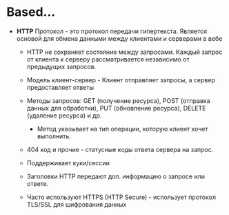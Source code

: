 # Based...

* **HTTP** Протокол - это протокол передачи гипертекста. Является основой для обмена данными между клиентами и серверами в вебе

    + HTTP не сохраняет состояние между запросами. Каждый запрос от клиента к серверу рассматривается независимо от предыдущих запросов.

    + Модель клиент-сервер - Клиент отправляет запросы, а сервер предоставляет ответы

    + Методы запросов:  GET (получение ресурса), POST (отправка данных для обработки), PUT (обновление ресурса), DELETE (удаление ресурса) и др. 
    
        + Метод указывает на тип операции, которую клиент хочет выполнить.
        
    + 404 код и прочие - статусные коды ответа сервера на запрос.
    
    + Поддерживает куки/сессии
    
    + Заголовки HTTP передают доп. информацию о запросе или ответе.
    
    + Часто используют HTTPS (HTTP Secure) - использует протокол TLS/SSL для шифрования данных
    
## 

